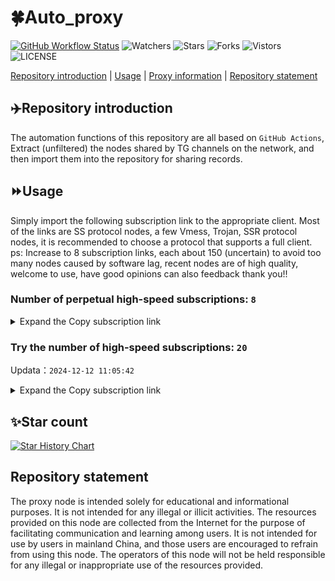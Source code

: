 # 🍀Auto_proxy
[![GitHub Workflow Status](https://img.shields.io/github/actions/workflow/status/PangTouY00/Auto_proxy/main.yml?branch=main)](https://github.com/PangTouY00/Auto_proxy/actions/workflows/main.yml?branch=main) 
![Watchers](https://img.shields.io/github/watchers/w1770946466/Auto_proxy) ![Stars](https://img.shields.io/github/stars/PangTouY00/Auto_proxy) ![Forks](https://img.shields.io/github/forks/w1770946466/Auto_proxy) ![Vistors](https://visitor-badge.laobi.icu/badge?page_id=PangTouY00.Auto_proxy) ![LICENSE](https://img.shields.io/badge/license-CC%20BY--SA%204.0-green.svg)

[Repository introduction](https://github.com/PangTouY00/Auto_proxy#Repositoryintroduction) | [Usage](https://github.com/PangTouY00/Auto_proxy#Usage) | [Proxy information](https://github.com/PangTouY00/Auto_proxy#Proxyinformation) | [Repository statement](https://github.com/PangTouY00/Auto_proxy#Repositorystatement)

## ✈️Repository introduction
The automation functions of this repository are all based on `GitHub Actions`,
Extract (unfiltered) the nodes shared by TG channels on the network, and then import them into the repository for sharing records.

## ⏩Usage
Simply import the following subscription link to the appropriate client. Most of the links are SS protocol nodes, a few Vmess, Trojan, SSR protocol nodes, it is recommended to choose a protocol that supports a full client.
ps: Increase to 8 subscription links, each about 150 (uncertain) to avoid too many nodes caused by software lag, recent nodes are of high quality, welcome to use, have good opinions can also feedback thank you!!

### Number of perpetual high-speed subscriptions: `8`

<details>
  <summary>Expand the Copy subscription link</summary>

  
- [Multiprotocol Base64 encoding](https://raw.githubusercontent.com/PangTouY00/Auto_proxy/main/Long_term_subscription1)
`https://raw.githubusercontent.com/PangTouY00/Auto_proxy/main/Long_term_subscription_num`
`Total number of merge nodes: 2867`

- [Multiprotocol Base64 encoding](https://raw.githubusercontent.com/PangTouY00/Auto_proxy/main/Long_term_subscription1)
`https://raw.githubusercontent.com/PangTouY00/Auto_proxy/main/Long_term_subscription1`
`Total number of merge nodes: 359`

- [Multiprotocol Base64 encoding](https://raw.githubusercontent.com/PangTouY00/Auto_proxy/main/Long_term_subscription2)
`https://raw.githubusercontent.com/PangTouY00/Auto_proxy/main/Long_term_subscription2`
`Total number of merge nodes: 359`

- [Multiprotocol Base64 encoding](https://raw.githubusercontent.com/PangTouY00/Auto_proxy/main/Long_term_subscription3)
`https://raw.githubusercontent.com/PangTouY00/Auto_proxy/main/Long_term_subscription3`
`Total number of merge nodes: 359`

- [Multiprotocol Base64 encoding](https://raw.githubusercontent.com/PangTouY00/Auto_proxy/main/Long_term_subscription4)
`https://raw.githubusercontent.com/PangTouY00/Auto_proxy/main/Long_term_subscription4`
`Total number of merge nodes: 359`

- [Multiprotocol Base64 encoding](https://raw.githubusercontent.comPangTouY00/Auto_proxy/main/Long_term_subscription5)
`https://raw.githubusercontent.com/PangTouY00/Auto_proxy/main/Long_term_subscription5`
`Total number of merge nodes: 359`

- [Multiprotocol Base64 encoding](https://raw.githubusercontent.com/PangTouY00/Auto_proxy/main/Long_term_subscription6)
`https://raw.githubusercontent.com/PangTouY00/Auto_proxy/main/Long_term_subscription6`
`Total number of merge nodes: 359`

- [Multiprotocol Base64 encoding](https://raw.githubusercontent.com/PangTouY00/Auto_proxy/main/Long_term_subscription7)
`https://raw.githubusercontent.com/PangTouY00/Auto_proxy/main/Long_term_subscription7`
`Total number of merge nodes: 359`

- [Multiprotocol Base64 encoding](https://raw.githubusercontent.com/PangTouY00/Auto_proxy/main/Long_term_subscription8)
`https://raw.githubusercontent.com/PangTouY00/Auto_proxy/main/Long_term_subscription8`
`Total number of merge nodes: 354`

- [Clash subscription](https://raw.githubusercontent.com/PangTouY00/Auto_proxy/main/Long_term_subscription2.yaml)
`https://raw.githubusercontent.com/PangTouY00/Auto_proxy/main/Long_term_subscription1.yaml`


- [Clash subscription](https://raw.githubusercontent.com/PangTouY00/Auto_proxy/main/Long_term_subscription2.yaml)
`https://raw.githubusercontent.com/PangTouY00/Auto_proxy/main/Long_term_subscription2.yaml`


- [Clash subscription](https://raw.githubusercontent.com/PangTouY00/Auto_proxy/main/Long_term_subscription3.yaml)
`https://raw.githubusercontent.com/PangTouY00/Auto_proxy/main/Long_term_subscription3.yaml`
  
</details>

### Try the number of high-speed subscriptions: `20`
Updata：`2024-12-12 11:05:42`


<details>
  <summary>Expand the Copy subscription link</summary>  





































































































































































































































































































































































































































































































































































































































































































































































































































































































































































































































































































































































































































































































































































































































































































































































































































































































































































































































































































































































































































































































































































































































































































































































































































































































































































































































































































































































































































































































































































































































































































































































































































































































































































































































































































































































































































































































































































































































































































































































































































































































































































































































































































































































































































































































































































































































































































































































































































































































































































































































































































































































































































































































































































































































































































































































































































































































































































































































































































































































































































































































































































































































































































































































































































































































































































































































































































































































































































































































































































































































































































































































































































































































































































































































































































































































































































































































































































































































































































































































































































































































































































































































































































































































































































































































































































































































































































































































































































































































































































































































































































































































































































































































































































































































































































































































































































































































































































































































































































































































































































































































































































































































































































































































































































































































































































































































































































































































































































































































































































































































































































































































































































































































































































































































































































































































































































































































































































































































































































































































































































































































































































































































































































































































































































































































































































































































































































































































































































































































































































































































































































































































































































































































































































































































































































































































































































































































































































































































































































































































































































































































































































































































































































































































































































































































































































































































































































































































































































































































































































































































































































































































































































































































































































































































































































































































































































































































































































































































































































































































































































































































































































































































































































































































































































































































































































































































































































































































































































































































































































































































































































































































































































































































































































































































































































































































































































































>Trial subscription：
`https://vpn.127414.xyz/api/v1/client/subscribe?token=a288f6c8b6fb067cbfd11d8fafe2b4c9`




>Trial subscription：
`https://v2rayshare.githubrowcontent.com/2024/12/20241212.txt`




>Trial subscription：
`https://lanmaoyun.icu/api/v1/client/subscribe?token=baa360675c4bd9dd4beaa3c77abc2f8e`




>Trial subscription：
`https://ch.louwangzhiyu.xyz/api/v1/client/subscribe?token=1f6427853560dd45f0d948e5f8dd7701`




>Trial subscription：
`https://qingyun.zybs.eu.org/api/v1/client/subscribe?token=81f48de22cb4f701192c5fdf401bd141`




>Trial subscription：
`https://dl.vfkum.website/api/v1/client/subscribe?token=ca5f61e0b37efcc19f81b79b7f75fde7`




>Trial subscription：
`https://fs.v2rayse.com/share/20241212/rdcum7xtum.txt`




>Trial subscription：
`https://needss.link/api/v1/client/subscribe?token=fd17245c047d5084f9f5820a7cad05d7`




>Trial subscription：
`https://www.kuaidog009.top/api/v1/client/subscribe?token=1e734eabf9c503e3d75af26e9523fdee`




>Trial subscription：
`https://www.kuaidog006.top/api/v1/client/subscribe?token=5381f430145179852e50e3097d93eb51`




>Trial subscription：
`https://sq9xy6.cpminig.com/api/v1/client/subscribe?token=0a9e5371df68885197ea8d81559d95bc`




>Trial subscription：
`https://nodefree.githubrowcontent.com/2024/12/20241211.txt`




>Trial subscription：
`https://dashuai.us/api/v1/client/subscribe?token=2558e673c4ee965001f08043fb9862be`




>Trial subscription：
`https://bailian.site/api/v1/client/subscribe?token=ad4006ac58404348b519ffc039950510`




>Trial subscription：
`https://xueyejiasu.com/api/v1/client/subscribe?token=a4f4331e3a7d7fe61826fab4cf1e183e`




>Trial subscription：
`https://666666222.xyz/api/v1/client/subscribe?token=77c672e1b1787e75478d2fd57488ac2c`




>Trial subscription：
`https://vpn.sudatech.store/api/v1/client/subscribe?token=9128cd389b16ed5bd3d1e82edc5d4c6b`




>Trial subscription：
`https://sulink.pro/api/v1/client/subscribe?token=98fa734a2adb4d9e3301cd7a14df5d74`




>Trial subscription：
`https://hy-2.com/api/v1/client/subscribe?token=1936a3eacafce8d4f2e73e6707ecf5d4`




>Trial subscription：
`https://vt.louwangzhiyu.xyz/api/v1/client/subscribe?token=8f625ce8010b7ba3e7bff185c32d989b`



</details>

## ✨Star count
[![Star History Chart](https://api.star-history.com/svg?repos=PangTouY00/Auto_proxy&type=Date)](https://star-history.com/#w1770946466/Auto_proxy&Date)



## Repository statement
The proxy node is intended solely for educational and informational purposes. It is not intended for any illegal or illicit activities. The resources provided on this node are collected from the Internet for the purpose of facilitating communication and learning among users. It is not intended for use by users in mainland China, and those users are encouraged to refrain from using this node. The operators of this node will not be held responsible for any illegal or inappropriate use of the resources provided.
